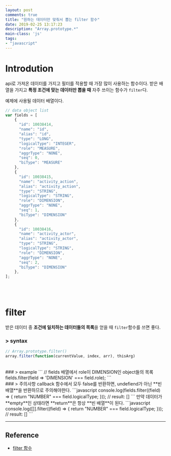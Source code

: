 ```yaml
---
layout: post
comments: true
title: "원하는 데이터만 맞춰서 뽑는 filter 함수"
date: 2019-02-25 13:17:23
description: "Array.prototype.*"
main-class: 'js'
tags: 
- "javascript"
---
```

# Introdution
api로 가져온 데이터를 가지고 필터를 적용할 때 가장 많이 사용하는 함수이다.
받은 배열을 가지고 **특정 조건에 맞는 데이터만 뽑을 때** 자주 쓰이는 함수가 `filter`다.

예제에 사용될 데이터 배열이다.
```javascript
// data object list
var fields = [
    {
      "id": 10038414,
      "name": "id",
      "alias": "id",
      "type": "LONG",
      "logicalType": "INTEGER",
      "role": "MEASURE",
      "aggrType": "NONE",
      "seq": 0,
      "biType": "MEASURE"
    },
    {
      "id": 10038415,
      "name": "activity_action",
      "alias": "activity_action",
      "type": "STRING",
      "logicalType": "STRING",
      "role": "DIMENSION",
      "aggrType": "NONE",
      "seq": 1,
      "biType": "DIMENSION"
    },
    {
      "id": 10038416,
      "name": "activity_actor",
      "alias": "activity_actor",
      "type": "STRING",
      "logicalType": "STRING",
      "role": "DIMENSION",
      "aggrType": "NONE",
      "seq": 2,
      "biType": "DIMENSION"
    },
];
```
<br/><br/>
# filter
받은 데이터 중 **조건에 일치하는 데이터들의 목록**을 얻을 때 `filter`함수를 쓰면 좋다.

### > syntax
```javascript
// Array.prototype.filter()
array.filter(function(currentValue, index, arr), thisArg)
```

<br/>
### > example
```
// fields 배열에서 role이 DIMENSION인 object들의 목록
fields.filter(field => 'DIMENSION' === field.role);
```

<br/>
### > 주의사항
callback 함수에서 모두 false를 반환하면, undefiend가 아닌 **빈 배열**을 반환하므로 주의해야한다.
```javascript
console.log(fields.filter((field) => {
    return "NUMBER" === field.logicalType;
}));
// result: []
```
만약 데이터가 **empty**인 상태라면 **return**은 항상 **빈 배열**이 된다.
```javascript
console.log([]].filter((field) => {
    return "NUMBER" === field.logicalType;
}));
// result: []
```

---
## Reference
- [filter 함수](https://developer.mozilla.org/ko/docs/Web/JavaScript/Reference/Global_Objects/Array/filter)
